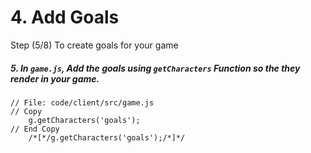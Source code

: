 # 4. Add Goals

Step (5/8) To create goals for your game

##### 5. In `game.js`, Add the goals using `getCharacters` Function so the they render in your game.

```
// File: code/client/src/game.js
// Copy 
	g.getCharacters('goals');
// End Copy
	/*[*/g.getCharacters('goals');/*]*/
```

